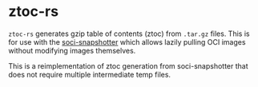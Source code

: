 # ztoc-rs

`ztoc-rs` generates gzip table of contents (ztoc) from `.tar.gz` files. This is for use with the
[soci-snapshotter](https://github.com/awslabs/soci-snapshotter) which allows lazily pulling OCI images without
modifying images themselves.

This is a reimplementation of ztoc generation from soci-snapshotter that does not require multiple intermediate
temp files.

